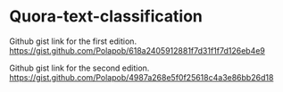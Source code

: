 # Quora-text-classification
Github gist link for the first edition.
https://gist.github.com/Polapob/618a2405912881f7d31f1f7d126eb4e9

Github gist link for the second edition.
https://gist.github.com/Polapob/4987a268e5f0f25618c4a3e86bb26d18
